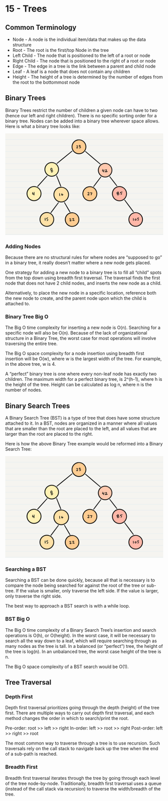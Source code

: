 # 15 - Trees

## Common Terminology

- Node - A node is the individual item/data that makes up the data structure
- Root - The root is the first/top Node in the tree
- Left Child - The node that is positioned to the left of a root or node
- Right Child - The node that is positioned to the right of a root or node
- Edge - The edge in a tree is the link between a parent and child node
- Leaf - A leaf is a node that does not contain any children
- Height - The height of a tree is determined by the number of edges from the root to the bottommost node

## Binary Trees

Binary Trees restrict the number of children a given node can have to two (hence our left and right children). There is no specific sorting order for a binary tree. Nodes can be added into a binary tree wherever space allows. Here is what a binary tree looks like:

![Binary Tree](assets/401/BST1.png)

### Adding Nodes

Because there are no structural rules for where nodes are “supposed to go” in a binary tree, it really doesn’t matter where a new node gets placed.

One strategy for adding a new node to a binary tree is to fill all “child” spots from the top down using breadth first traversal. The traversal finds the first node that does not have 2 child nodes, and inserts the new node as a child.

Alternatively, to place the new node in a specific location, reference both the new node to create, and the parent node upon which the child is attached to.

### Binary Tree Big O

The Big O time complexity for inserting a new node is O(n). Searching for a specific node will also be O(n). Because of the lack of organizational structure in a Binary Tree, the worst case for most operations will involve traversing the entire tree.

The Big O space complexity for a node insertion using breadth first insertion will be O(w), where w is the largest width of the tree. For example, in the above tree, w is 4.

A “perfect” binary tree is one where every non-leaf node has exactly two children. The maximum width for a perfect binary tree, is 2^(h-1), where h is the height of the tree. Height can be calculated as log n, where n is the number of nodes.

## Binary Search Trees

A Binary Search Tree (BST) is a type of tree that does have some structure attached to it. In a BST, nodes are organized in a manner where all values that are smaller than the root are placed to the left, and all values that are larger than the root are placed to the right.

Here is how the above Binary Tree example would be reformed into a Binary Search Tree:

![Binary Search Tree](assets/401/BST1-search.png)

### Searching a BST

Searching a BST can be done quickly, because all that is necessary is to compare the node being searched for against the root of the tree or sub-tree. If the value is smaller, only traverse the left side. If the value is larger, only traverse the right side.

The best way to approach a BST search is with a while loop.

### BST Big O

The Big O time complexity of a Binary Search Tree’s insertion and search operations is O(h), or O(height). In the worst case, it will be necessary to search all the way down to a leaf, which will require searching through as many nodes as the tree is tall. In a balanced (or “perfect”) tree, the height of the tree is log(n). In an unbalanced tree, the worst case height of the tree is n.

The Big O space complexity of a BST search would be O(1).

## Tree Traversal

### Depth First

Depth first traversal prioritizes going through the depth (height) of the tree first. There are multiple ways to carry out depth first traversal, and each method changes the order in which to search/print the root.

Pre-order: root >> left >> right
In-order: left >> root >> right
Post-order: left >> right >> root

The most common way to traverse through a tree is to use recursion. Such traversals rely on the call stack to navigate back up the tree when the end of a sub-path is reached.

### Breadth First

Breadth first traversal iterates through the tree by going through each level of the tree node-by-node. Traditionally, breadth first traversal uses a queue (instead of the call stack via recursion) to traverse the width/breadth of the tree.
